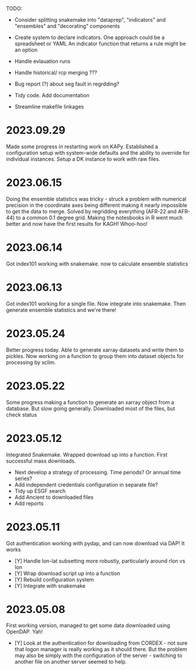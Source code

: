 TODO:
* Consider splitting snakemake into "dataprep", "indicators" and "ensembles" and "decorating" components
* Create system to declare indicators. One approach could be a spreadsheet or YAML An indicator function that returns a rule might be an option

* Handle evlauation runs
* Handle historical/ rcp merging ???
* Bug report (?) about seg fault in regrdding?
* Tidy code. Add documentation
* Streamline makefile linkages

# 2023.09.29
Made some progress in restarting work on KAPy. Established a configuration setup with system-wide defaults and the ability to override for individual instances. Setup a DK instance to work with raw files.

# 2023.06.15
Doing the ensemble statistics was tricky - struck a problem with numerical precision in the coordinate axes being different making it nearly impossible to get the data to merge. Solved by regridding everything (AFR-22 and AFR-44) to a common 0.1 degree grid. Making the notesbooks in R went much better and now have the first results for KAGH! Whoo-hoo!

# 2023.06.14 
Got index101 working with snakemake. now to calculate ensemble statistics

# 2023.06.13 
Got index101 working for a single file. Now integrate into snakemake. Then generate ensemble statistics and we're there!

# 2023.05.24
Better progress today. Able to generate xarray datasets and write them to pickles. Now working on a function to group them into dataset objects for processing by xclim.

# 2023.05.22 
Some progress making a function to generate an xarray object from a database. But slow going generally. Downloaded most of the files, but check status

# 2023.05.12
Integrated Snakemake. Wrapped download up into a function. First successful mass downloads. 
* Next develop a strategy of processing. Time periods? Or annual time series?
* Add independent credentials configuration in separate file?
* Tidy up ESGF search
* Add Ancient to downloaded files
* Add reports

# 2023.05.11
Got authentication working with pydap, and can now download via DAP! It works
* [Y] Handle lon-lat subsetting more robustly, particularly around rlon vs lon
* [Y] Wrap download script up into a function
* [Y] Rebuild configuration system
* [Y] Integrate with snakemake

# 2023.05.08
First working version, managed to get some data downloaded using OpenDAP. Yah!
* [Y] Look at the authentication for downloading from CORDEX - not sure that logon manager is really working as it should there. But the problem may also be simply with the configuration of the server - switching to another file on another server seemed to help.
